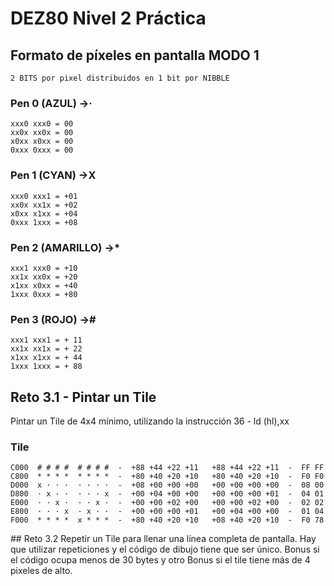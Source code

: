# DEZ80 Nivel 2 Práctica 

## Formato de píxeles en pantalla MODO 1
    2 BITS por pixel distribuidos en 1 bit por NIBBLE
### Pen 0 (AZUL)        ->·
    xxx0 xxx0 = 00
    xx0x xx0x = 00
    x0xx x0xx = 00
    0xxx 0xxx = 00  
### Pen 1 (CYAN)        ->X
    xxx0 xxx1 = +01
    xx0x xx1x = +02
    x0xx x1xx = +04
    0xxx 1xxx = +08
### Pen 2 (AMARILLO)    ->*
    xxx1 xxx0 = +10
    xx1x xx0x = +20
    x1xx x0xx = +40
    1xxx 0xxx = +80
### Pen 3 (ROJO)        ->#
    xxx1 xxx1 = + 11
    xx1x xx1x = + 22
    x1xx x1xx = + 44
    1xxx 1xxx = + 88

## Reto 3.1 - Pintar un Tile
Pintar un Tile de 4x4 mínimo, utilizando la instrucción 36 - ld (hl),xx 

### Tile
```
C000  # # # #  # # # #  -  +88 +44 +22 +11   +88 +44 +22 +11  -  FF FF
C800  * * * *  * * * *  -  +80 +40 +20 +10   +80 +40 +20 +10  -  F0 F0
D000  x · · ·  · · · ·  -  +08 +00 +00 +00   +00 +00 +00 +00  -  08 00
D800  · x · ·  · · · x  -  +00 +04 +00 +00   +00 +00 +00 +01  -  04 01
E000  · · x ·  · · x ·  -  +00 +00 +02 +00   +00 +00 +02 +00  -  02 02
E800  · · · x  · x · ·  -  +00 +00 +00 +01   +00 +04 +00 +00  -  01 04
F000  * * * *  x * * *  -  +80 +40 +20 +10   +08 +40 +20 +10  -  F0 78
```
## Reto 3.2
Repetir un Tile para llenar una línea completa de pantalla. Hay que utilizar repeticiones y el código de dibujo tiene que ser único. Bonus si el código ocupa menos de 30 bytes y otro Bonus si el tile tiene más de 4 pixeles de alto.

